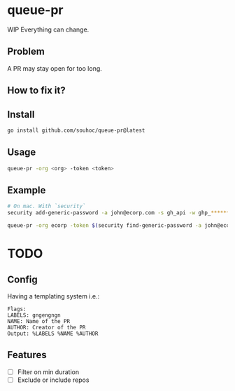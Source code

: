 # queue-pr
WIP
Everything can change.

## Problem
A PR may stay open for too long.

## How to fix it?

## Install
```sh
go install github.com/souhoc/queue-pr@latest
```
## Usage
```sh
queue-pr -org <org> -token <token> 
```

## Example
```sh
# On mac. With `security`
security add-generic-password -a john@ecorp.com -s gh_api -w ghp_************************************

queue-pr -org ecorp -token $(security find-generic-password -a john@ecorp.com -s gh_api -w)
```
 

# TODO
## Config 
Having a templating system
i.e.:
```
Flags:
LABELS: gngengngn
NAME: Name of the PR
AUTHOR: Creator of the PR
Output: %LABELS %NAME %AUTHOR
```

## Features
- [ ] Filter on min duration
- [ ] Exclude or include repos
